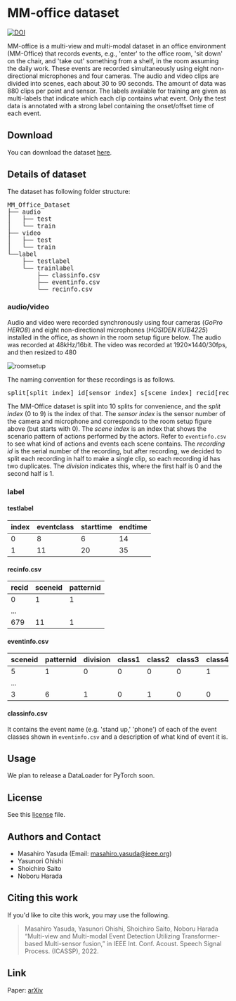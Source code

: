 # MM-office dataset
[![DOI](https://zenodo.org/badge/DOI/10.5281/zenodo.6088572.svg)](https://doi.org/10.5281/zenodo.6088572)

MM-office is a multi-view and multi-modal dataset in an office environment (MM-Office) that records events, e.g., 'enter' to the office room, 'sit down' on the chair, and 'take out' something from a shelf, in the room assuming the daily work. These events are recorded simultaneously using eight non-directional microphones and four cameras. The audio and video clips are divided into scenes, each about 30 to 90 seconds. The amount of data was 880 clips per point and sensor. The labels available for training are given as multi-labels that indicate which each clip contains what event. Only the test data is annotated with a strong label containing the onset/offset time of each event.

## Download

You can download the dataset [here](https://doi.org/10.5281/zenodo.6088572). 

## Details of dataset
The dataset has following folder structure:

<pre>
MM_Office_Dataset
├── audio
│   ├── test
│   └── train
├── video
│   ├── test
│   └── train
└──label
    ├── testlabel
    └── trainlabel
        ├── classinfo.csv
        ├── eventinfo.csv
        └── recinfo.csv
</pre>


### audio/video
Audio and video were recorded synchronously using four cameras (_GoPro HERO8_) and eight non-directional microphones (_HOSIDEN KUB4225_) installed in the office, as shown in the room setup figure below. The audio was recorded at 48kHz/16bit. The video was recorded at 1920×1440/30fps, and then resized to 480

![roomsetup](https://user-images.githubusercontent.com/72438001/154604637-bebad048-1ba3-40be-92de-951b6f0b770a.png)

The naming convention for these recordings is as follows. 
<pre>
split[split index]_id[sensor index]_s[scene index]_recid[recording id]_[division].[wav or mp4]
</pre>
The MM-Office dataset is split into 10 splits for convenience, and the _split index_ (0 to 9) is the index of that. The _sensor index_ is the sensor number of the camera and microphone and corresponds to the room setup figure above (but starts with 0). The _scene index_ is an index that shows the scenario pattern of actions performed by the actors. Refer to ```eventinfo.csv``` to see what kind of actions and events each scene contains. The _recording id_ is the serial number of the recording, but after recording, we decided to split each recording in half to make a single clip, so each recording id has two duplicates. The _division_ indicates this, where the first half is 0 and the second half is 1.

### label
#### testlabel

| index | eventclass | starttime | endtime |
|-------|------------|-----------|---------|
| 0     | 8          | 6         | 14      |
| 1     | 11         | 20        | 35      |

#### recinfo.csv

| recid | sceneid | patternid |
|-------|---------|-----------|
| 0     | 1       | 1         |
| ...   |         |           |
| 679   | 11      | 1         |

#### eventinfo.csv

| sceneid | patternid | division | class1 | class2 | class3 | class4 | ... | class12 |
|---------|-----------|----------|--------|--------|--------|--------|-----|---------|
| 5       | 1         | 0        | 0      | 0      | 0      | 1      |     | 0       |
| ...     |           |          |        |        |        |        |...     |         |
| 3       | 6         | 1        | 0      | 1      | 0      | 0      |     | 1       |

#### classinfo.csv 
It contains the event name (e.g. 'stand up,' 'phone') of each of the event classes shown in ```eventinfo.csv``` and a description of what kind of event it is.

## Usage
We plan to release a DataLoader for PyTorch soon.

## License
See this [license](./LICENSE.pdf) file.

## Authors and Contact
        
* Masahiro Yasuda (Email: masahiro.yasuda@ieee.org)
* Yasunori Ohishi
* Shoichiro Saito
* Noboru Harada

## Citing this work

If you'd like to cite this work, you may use the following. 

> Masahiro Yasuda, Yasunori Ohishi, Shoichiro Saito, Noboru Harada “Multi-view and Multi-modal Event Detection Utilizing Transformer-based Multi-sensor fusion,” in IEEE Int. Conf. Acoust. Speech Signal Process. (ICASSP), 2022.

## Link

Paper: [arXiv](hoge)

